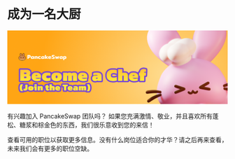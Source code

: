 # 成为一名大厨

![](../../.gitbook/assets/become-a-chef-header.png)

有兴趣加入 PancakeSwap 团队吗？ 如果您充满激情、敬业，并且喜欢所有蓬松、糖浆和棕金色的东西，我们很乐意收到您的来信！

查看可用的职位以获取更多信息。没有什么岗位适合你的才华？请之后再来查看，未来我们会有更多的职位空缺。
